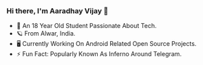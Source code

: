 ### Hi there, I'm Aaradhay Vijay 👋
- 💁 An 18 Year Old Student Passionate About Tech.
- 🪐 From Alwar, India.
- 🖥️ Currently Working On Android Related Open Source Projects.
- ⚡ Fun Fact: Popularly Known As Inferno Around Telegram.
